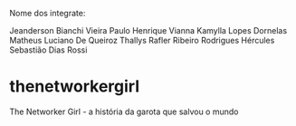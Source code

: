 Nome dos integrate:

Jeanderson Bianchi Vieira
Paulo Henrique Vianna
Kamylla Lopes Dornelas
Matheus Luciano De Queiroz
Thallys Rafler Ribeiro Rodrigues
Hércules Sebastião Dias Rossi

# thenetworkergirl
The Networker Girl - a história da garota que salvou o mundo
